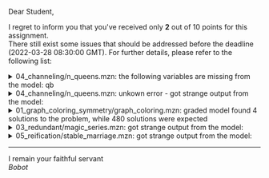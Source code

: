 Dear Student,

I regret to inform you that you've received only **2** out of 10 points for this assignment.\
There still exist some issues that should be addressed before the deadline (2022-03-28 08:30:00 GMT). For further details, please refer to the following list:

<details><summary>04_channeling/n_queens.mzn: the following variables are missing from the model: qb</summary></details>
<details><summary>04_channeling/n_queens.mzn: unkown error - got strange output from the model:</summary>cmd:/N=5;rows = array1d(1..5, [4, 1, 3, 5, 2]);qb = array2d(1..5, 1..5, [false, false, false, true, false, true, false, false, false, false, false, false, true, false, false, false, false, false, false, true, false, true, false, false, true]);:1.43-237:<br>MiniZinc: type error: undefined identifier `qb&#x27;, did you mean `N&#x27;?</details>
<details><summary>01_graph_coloring_symmetry/graph_coloring.mzn: graded model found 4 solutions to the problem, while 480 solutions were expected</summary></details>
<details><summary>03_redundant/magic_series.mzn: got strange output from the model:</summary>/tmp/tmpxoayy8ug/student/03_redundant/magic_series.mzn:4.1-3:<br>set of int: Indexes = 0..N-1;<br>^^^<br>Error: syntax error, unexpected set, expecting end of file</details>
<details><summary>05_reification/stable_marriage.mzn: got strange output from the model:</summary>/tmp/tmplk1_zmoh/student/05_reification/stable_marriage.mzn:43.55-59:<br>MiniZinc: type error: undefined identifier `wives&#x27;</details>

-----------
I remain your faithful servant\
_Bobot_